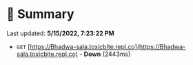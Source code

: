 # 📖 Summary
Last updated: **5/15/2022, 7:23:22 PM**

- `GET` [https://Bhadwa-sala.toxicblte.repl.co](https://Bhadwa-sala.toxicblte.repl.co) - **Down** (2443ms)
